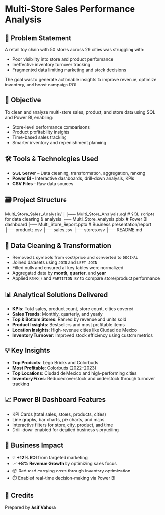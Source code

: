# Multi-Store Sales Performance Analysis

## 📌 Problem Statement

A retail toy chain with 50 stores across 29 cities was struggling with:
- Poor visibility into store and product performance
- Ineffective inventory turnover tracking
- Fragmented data limiting marketing and stock decisions

The goal was to generate actionable insights to improve revenue, optimize inventory, and boost campaign ROI.

## 🎯 Objective

To clean and analyze multi-store sales, product, and store data using SQL and Power BI, enabling:
- Store-level performance comparisons
- Product profitability insights
- Time-based sales tracking
- Smarter inventory and replenishment planning

## 🛠️ Tools & Technologies Used

- **SQL Server** – Data cleaning, transformation, aggregation, ranking
- **Power BI** – Interactive dashboards, drill-down analysis, KPIs
- **CSV Files** – Raw data sources

## 🗃️ Project Structure

Multi_Store_Sales_Analysis/
│
├── Multi_Store_Analysis.sql # SQL scripts for data cleaning & analysis
├── Multi_Store_Analysis.pbix # Power BI dashboard
├── Multi_Store_Report.pptx # Business presentation/report
├── products.csv 
├── sales.csv 
├── stores.csv 
├── README.md


## 🧹 Data Cleaning & Transformation

- Removed `$` symbols from cost/price and converted to `DECIMAL`
- Joined datasets using `JOIN` and `LEFT JOIN`
- Filled nulls and ensured all key tables were normalized
- Aggregated data by **month**, **quarter**, and **year**
- Applied `RANK()` and `PARTITION BY` to compare store/product performance

## 📊 Analytical Solutions Delivered

- **KPIs**: Total sales, product count, store count, cities covered
- **Sales Trends**: Monthly, quarterly, and yearly
- **Top & Bottom Stores**: Ranked by revenue and units sold
- **Product Insights**: Bestsellers and most profitable items
- **Location Insights**: High-revenue cities like Ciudad de Mexico
- **Inventory Turnover**: Improved stock efficiency using custom metrics

## 💡 Key Insights

- **Top Products**: Lego Bricks and Colorbuds
- **Most Profitable**: Colorbuds (2022–2023)
- **Top Locations**: Ciudad de Mexico and high-performing cities
- **Inventory Fixes**: Reduced overstock and understock through turnover tracking

## 📈 Power BI Dashboard Features

- KPI Cards (total sales, stores, products, cities)
- Line graphs, bar charts, pie charts, and maps
- Interactive filters for store, city, product, and time
- Drill-down enabled for detailed business storytelling

## 🚀 Business Impact

- 💡 **+12% ROI** from targeted marketing
- 📈 **+8% Revenue Growth** by optimizing sales focus
- 📦 Reduced carrying costs through inventory optimization
- ⏱️ Enabled real-time decision-making via Power BI

## 📎 Credits

Prepared by **Asif Vahora** 
